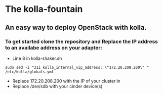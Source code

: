# The kolla-fountain

## An easy way to deploy OpenStack with kolla.

### To get started clone the repository and Replace the IP address to an availabe address on your adapter:

* Line 8 in kolla-shaker.sh

`sudo sed -i "31i kolla_internal_vip_address: \"172.20.208.200\" " /etc/kolla/globals.yml`

* Replace 172.20.208.200 with the IP of your cluster in
* Replace /dev/sdb with your cinder device(s)
